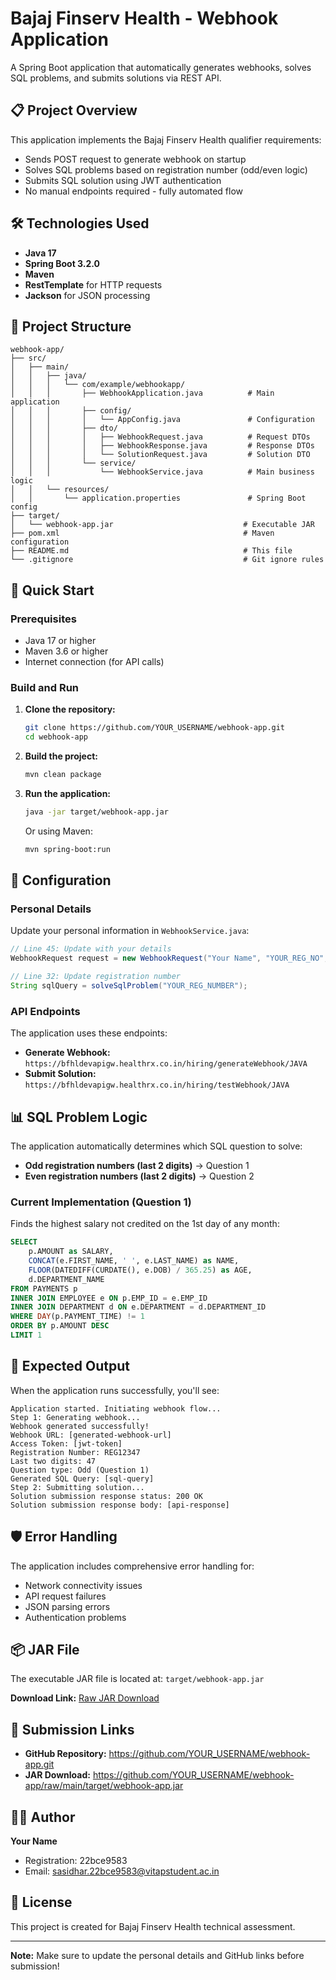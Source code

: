  # Bajaj Finserv Health - Webhook Application

A Spring Boot application that automatically generates webhooks, solves SQL problems, and submits solutions via REST API.

## 📋 Project Overview

This application implements the Bajaj Finserv Health qualifier requirements:
- Sends POST request to generate webhook on startup
- Solves SQL problems based on registration number (odd/even logic)
- Submits SQL solution using JWT authentication
- No manual endpoints required - fully automated flow

## 🛠️ Technologies Used

- **Java 17**
- **Spring Boot 3.2.0**
- **Maven**
- **RestTemplate** for HTTP requests
- **Jackson** for JSON processing

## 📁 Project Structure

```
webhook-app/
├── src/
│   ├── main/
│   │   ├── java/
│   │   │   └── com/example/webhookapp/
│   │   │       ├── WebhookApplication.java          # Main application
│   │   │       ├── config/
│   │   │       │   └── AppConfig.java               # Configuration
│   │   │       ├── dto/
│   │   │       │   ├── WebhookRequest.java          # Request DTOs
│   │   │       │   ├── WebhookResponse.java         # Response DTOs
│   │   │       │   └── SolutionRequest.java         # Solution DTO
│   │   │       └── service/
│   │   │           └── WebhookService.java          # Main business logic
│   │   └── resources/
│   │       └── application.properties               # Spring Boot config
├── target/
│   └── webhook-app.jar                             # Executable JAR
├── pom.xml                                         # Maven configuration
├── README.md                                       # This file
└── .gitignore                                      # Git ignore rules
```

## 🚀 Quick Start

### Prerequisites
- Java 17 or higher
- Maven 3.6 or higher
- Internet connection (for API calls)

### Build and Run

1. **Clone the repository:**
   ```bash
   git clone https://github.com/YOUR_USERNAME/webhook-app.git
   cd webhook-app
   ```

2. **Build the project:**
   ```bash
   mvn clean package
   ```

3. **Run the application:**
   ```bash
   java -jar target/webhook-app.jar
   ```
   
   Or using Maven:
   ```bash
   mvn spring-boot:run
   ```

## 🔧 Configuration

### Personal Details
Update your personal information in `WebhookService.java`:

```java
// Line 45: Update with your details
WebhookRequest request = new WebhookRequest("Your Name", "YOUR_REG_NO", "your.email@example.com");

// Line 32: Update registration number
String sqlQuery = solveSqlProblem("YOUR_REG_NUMBER");
```

### API Endpoints
The application uses these endpoints:
- **Generate Webhook:** `https://bfhldevapigw.healthrx.co.in/hiring/generateWebhook/JAVA`
- **Submit Solution:** `https://bfhldevapigw.healthrx.co.in/hiring/testWebhook/JAVA`

## 📊 SQL Problem Logic

The application automatically determines which SQL question to solve:

- **Odd registration numbers (last 2 digits)** → Question 1
- **Even registration numbers (last 2 digits)** → Question 2

### Current Implementation (Question 1)
Finds the highest salary not credited on the 1st day of any month:

```sql
SELECT 
    p.AMOUNT as SALARY,
    CONCAT(e.FIRST_NAME, ' ', e.LAST_NAME) as NAME,
    FLOOR(DATEDIFF(CURDATE(), e.DOB) / 365.25) as AGE,
    d.DEPARTMENT_NAME
FROM PAYMENTS p
INNER JOIN EMPLOYEE e ON p.EMP_ID = e.EMP_ID
INNER JOIN DEPARTMENT d ON e.DEPARTMENT = d.DEPARTMENT_ID
WHERE DAY(p.PAYMENT_TIME) != 1
ORDER BY p.AMOUNT DESC
LIMIT 1
```

## 📝 Expected Output

When the application runs successfully, you'll see:

```
Application started. Initiating webhook flow...
Step 1: Generating webhook...
Webhook generated successfully!
Webhook URL: [generated-webhook-url]
Access Token: [jwt-token]
Registration Number: REG12347
Last two digits: 47
Question type: Odd (Question 1)
Generated SQL Query: [sql-query]
Step 2: Submitting solution...
Solution submission response status: 200 OK
Solution submission response body: [api-response]
```

## 🛡️ Error Handling

The application includes comprehensive error handling for:
- Network connectivity issues
- API request failures
- JSON parsing errors
- Authentication problems

## 📦 JAR File

The executable JAR file is located at: `target/webhook-app.jar`

**Download Link:** [Raw JAR Download](https://github.com/YOUR_USERNAME/webhook-app/raw/main/target/webhook-app.jar)

## 🔗 Submission Links

- **GitHub Repository:** https://github.com/YOUR_USERNAME/webhook-app.git
- **JAR Download:** https://github.com/YOUR_USERNAME/webhook-app/raw/main/target/webhook-app.jar

## 👨‍💻 Author

**Your Name**
- Registration: 22bce9583
- Email: sasidhar.22bce9583@vitapstudent.ac.in

## 📄 License

This project is created for Bajaj Finserv Health technical assessment.

---

**Note:** Make sure to update the personal details and GitHub links before submission!
